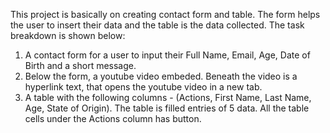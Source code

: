 This project is basically on creating contact form and table. The form helps the user to insert their data and the table is the data collected. The task breakdown is shown below:

1. A contact form for a user to input their Full Name, Email, Age, Date of Birth
   and a short message.
2. Below the form, a youtube video embeded. Beneath the video is
   a hyperlink text, that opens the youtube video in a new tab.
3. A table with the following columns - (Actions, First Name, Last Name, Age,
   State of Origin). The table is filled entries of 5 data. All the table cells under the Actions column has button.
